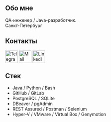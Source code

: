 ## Обо мне
QA-инженер / Java-разработчик.  
Санкт-Петербург

## Контакты

<a href="https://t.me/Anton_popov_irk" target="blank"><img align="center" src="https://cdn-icons-png.flaticon.com/512/2111/2111646.png" alt="Telegram" height="40" width="40"/></a>
<a href="mailto:anton.popov.irk@gmail.com" target="blank"><img align="center" src="https://cdn-icons-png.flaticon.com/512/9068/9068642.png" alt="Mail" height="40" weight="40"/></a>
<a href="https://www.linkedin.com/in/anton-popov-irk/" target="blank"><img align="center" src="https://cdn-icons-png.flaticon.com/512/145/145807.png" alt="LinkedIn" height="40" weight="40"/></a>

## Стек

- Java / Python / Bash 
- GitHub / GitLab
- PostgreSQL / SQLite
- DBeaver / pgAdmin
- REST Assured / Postman / Selenium 
- Hyper-V / VMware / Virtual Box / Genymotion
